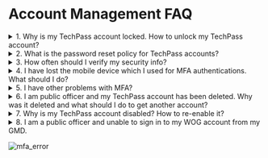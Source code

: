 # Account Management FAQ
<details>
<summary>1. Why is my TechPass account locked. How to unlock my TechPass account?</summary>

If you are a vendor, your TechPass account will be locked after five consecutive unsuccessful login attempts. Go to [reset password][reset-password] and follow the on-screen instructions.

If you are a public officer, [reset GSIB password][reset-password-gsib] according to WOG's password policies. If there are any issues, contact your Agency Facility Management (AFM).

</details>

<details>
<summary>2. What is the password reset policy for TechPass accounts?</summary>

For vendors, we follow the [password policy of Azure Active Directory][password-policy-of-azure-active-directory] and will receive password expiry notifications accordingly. [Reset your password][reset-password-vendor] by following the on-screen instructions on this page.

Based on WOG's password policies, public officers will be notified to [reset GSIB password][reset-password-gsib]. If there are any issues, contact your Agency Facility Management (AFM).

</details>

<details>
<summary>3. How often should I verify my security info?</summary>

As security information is vital, you need to make sure it is always up-to-date. You will receive a reminder every 180 days to review your security info and update it as needed.

To manage your security info any time, go to <a href="https://myaccount.microsoft.com/" target="_blank">My Account</a>.
</details>

<details>
<summary>4. I have lost the mobile device which I used for MFA authentications. What should I do?</summary>

**If you are a vendor**:

i. Raise a [service request](https://go.gov.sg/techpass-sr) to contact our technical support to remove the MFA configured for your TechPass account.

ii. Once this is done, you will be notified. Proceed to [Reset TechPass MFA](reset-techpass-mfa-for-new-device) using your new mobile device.

 **If you are a public officer**:

i. Contact your Agency Facility Management (AFM) to  remove the MFA configured for your WOG account and raise a [service request](https://go.gov.sg/techpass-sr) to remove the MFA configured for your TechPass account.

ii. Once these are completed, reset MFA for [WOG account](reset-security-verification-for-wog-account) and [TechPass account](reset-techpass-mfa-for-new-device) using your new mobile device.

?> In the service request form, select **Service Request** and **Request to reset Multi Factor Authentication (MFA)** as **Ticket Type** and **Service Requests**, respectively.

</details>

<details>
<summary>5. I have other problems with MFA?</summary>

You may visit Microsoft's [Common problems with two-factor verification](https://docs.microsoft.com/en-us/troubleshoot/azure/active-directory/troubleshoot-azure-mfa-issue) for more information or you may raise us a [service request](https://go.gov.sg/techpass-sr).

</details>

<details><summary>6. I am public officer and my TechPass account has been deleted. Why was it deleted and what should I do to get another account?</summary>

When public officers sign up for TechPass, a TechPass account is created but will be in pending status until they accept the invitation link. If they do not accept this invitation link within 30 days, this account will be deleted. Note this is different from disabling TechPass account. If you still want a TechPass account, go to [TechPass portal](http://portal.techpass.gov.sg) and sign up again to receive a new invitation link.

</details>

<details><summary>7. Why is my TechPass account disabled? How to re-enable it?</summary>

Your TechPass account might be disabled if you have not used it for 90 consecutive days. However, if you have not used it for 60 consecutive days, from day 61 onwards you will receive an email alert about your inactive status with the remediation step. If you still do not use your TechPass account, your account will be disabled on day 90 and you will be notified.

To re-enable or if you think your account was incorrectly disabled, raise a [service request](https://go.gov.sg/techpass-sr) with us.

</details>

<details><summary>8. I am a public officer and unable to sign in to my WOG account from my GMD.</summary>

You may encounter this error if you are trying to sign in to your WOG account without setting up the MFA to authenticate it. For more information, refer to [step 3 in Onboarding public officer](https://docs.developer.tech.gov.sg/docs/techpass-user-guide/#/onboard-public-officers-using-non-se-machines?id=step-3-set-up-security-verification-for-your-wog-account)

</details>

![mfa_error](../assets/support/mfa_error.jpg)

[reset-password]: https://passwordreset.microsoftonline.com/
[password-policy-of-azure-active-directory]: https://docs.microsoft.com/en-us/azure/active-directory/authentication/concept-sspr-policy#administrator-password-policy-differences
[reset-password-gsib]: https://itsm.sgnet.gov.sg/sp3
[service-request]: https://go.gov.sg/techpass-sr
[reset-password-vendor]: https://passwordreset.microsoftonline.com/
[reset-mfa]: ../reset-mfa.md
